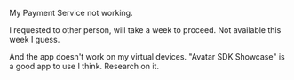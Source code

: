 My Payment Service not working.

I requested to other person, will take a week to proceed. Not available this week I guess.

And the app doesn't work on my virtual devices.
"Avatar SDK Showcase" is a good app to use I think. Research on it.
